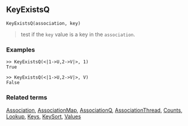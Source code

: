 ## KeyExistsQ

```
KeyExistsQ(association, key) 
```

> test if the `key` value is a key in the `association`.
 
### Examples

```
>> KeyExistsQ(<|1->U,2->V|>, 1)
True

>> KeyExistsQ(<|1->U,2->V|>, V) 
False
```

### Related terms  
[Association](Association.md), [AssociationMap](AssociationMap.md), [AssociationQ](AssociationQ.md), [AssociationThread](AssociationThread.md), [Counts](Counts.md), [Lookup](Lookup.md), [Keys](Keys.md), [KeySort](KeySort.md), [Values](Values.md)